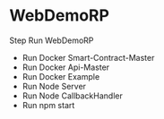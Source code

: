 # WebDemoRP
Step Run WebDemoRP
- Run Docker Smart-Contract-Master
- Run Docker Api-Master
- Run Docker Example
- Run Node Server
- Run Node CallbackHandler
- Run npm start
